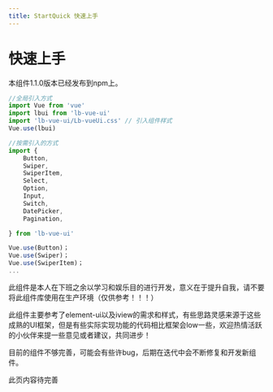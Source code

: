```yaml
---
title: StartQuick 快速上手
---
```


# 快速上手

本组件1.1.0版本已经发布到npm上。

~~~js
//全局引入方式
import Vue from 'vue'
import lbui from 'lb-vue-ui'
import 'lb-vue-ui/Lb-vueUi.css' // 引入组件样式
Vue.use(lbui)

//按需引入的方式
import {
    Button,
    Swiper,
    SwiperItem,
    Select,
    Option,
    Input,
    Switch,
    DatePicker,
    Pagination,

} from 'lb-vue-ui'

Vue.use(Button)；
Vue.use(Swiper)；
Vue.use(SwiperItem)；
...
~~~


此组件是本人在下班之余以学习和娱乐目的进行开发，意义在于提升自我，请不要将此组件库使用在生产环境（仅供参考！！！）

此组件主要参考了element-ui以及iview的需求和样式，有些思路灵感来源于这些成熟的UI框架，但是有些实际实现功能的代码相比框架会low一些，欢迎热情活跃的小伙伴来提一些意见或者建议，共同进步！

目前的组件不够完善，可能会有些许bug，后期在迭代中会不断修复和开发新组件。

此页内容待完善